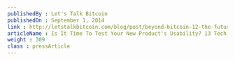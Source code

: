 ```yaml
---
publishedBy : Let's Talk Bitcoin
publishedOn : September 1, 2014
link : http://letstalkbitcoin.com/blog/post/beyond-bitcoin-12-the-future-of-storj
articleName : Is It Time To Test Your New Product's Usability? 13 Tech Experts Weigh In
weight : 309 
class : pressArticle
---
```


